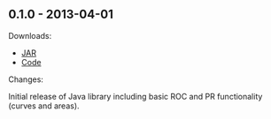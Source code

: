 0.1.0 - 2013-04-01
------------------

Downloads:

* [JAR](https://kboyd.github.com/Roc/releases/0.1.0/roc-0.1.0.jar)
* [Code](https://github.com/Roc/tree/0.1.0)

Changes:

Initial release of Java library including basic ROC and PR functionality
(curves and areas).


